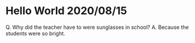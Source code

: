 # Hello World 2020/08/15

Q. Why did the teacher have to were sunglasses in school?
 A. Because the students were so bright.


